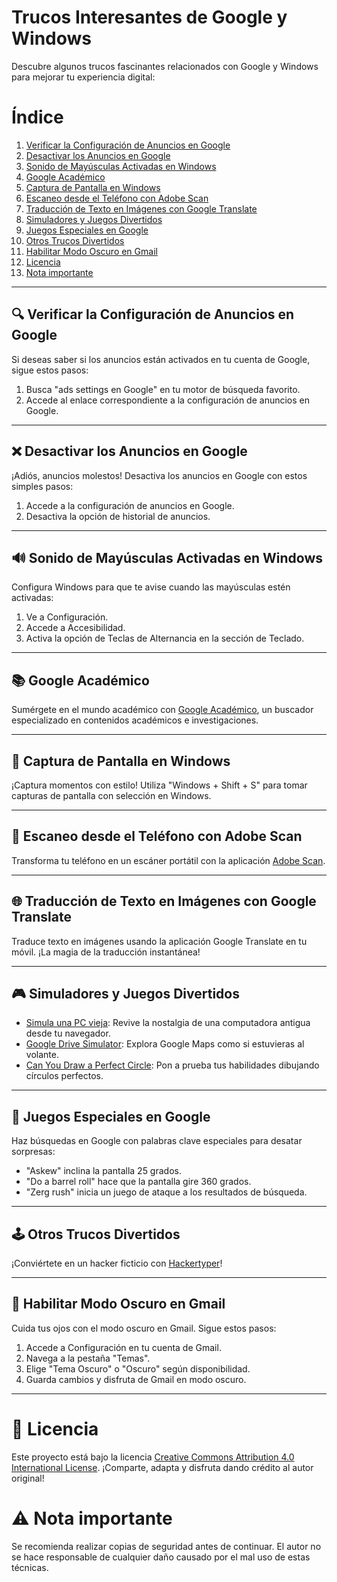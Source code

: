
# Trucos Interesantes de Google y Windows

Descubre algunos trucos fascinantes relacionados con Google y Windows para mejorar tu experiencia digital:

# Índice

1. [Verificar la Configuración de Anuncios en Google](#-verificar-la-configuración-de-anuncios-en-google)
2. [Desactivar los Anuncios en Google](#-desactivar-los-anuncios-en-google)
3. [Sonido de Mayúsculas Activadas en Windows](#-sonido-de-mayúsculas-activadas-en-windows)
4. [Google Académico](#-google-académico)
5. [Captura de Pantalla en Windows](#-captura-de-pantalla-en-windows)
6. [Escaneo desde el Teléfono con Adobe Scan](#-escaneo-desde-el-teléfono-con-adobe-scan)
7. [Traducción de Texto en Imágenes con Google Translate](#-traducción-de-texto-en-imágenes-con-google-translate)
8. [Simuladores y Juegos Divertidos](#-simuladores-y-juegos-divertidos)
9. [Juegos Especiales en Google](#-juegos-especiales-en-google)
10. [Otros Trucos Divertidos](#-otros-trucos-divertidos)
11. [Habilitar Modo Oscuro en Gmail](#-habilitar-modo-oscuro-en-gmail)
12. [Licencia](#licencia)
13. [Nota importante](#%EF%B8%8F-nota-importante)

---

## 🔍 Verificar la Configuración de Anuncios en Google

Si deseas saber si los anuncios están activados en tu cuenta de Google, sigue estos pasos:

1. Busca "ads settings en Google" en tu motor de búsqueda favorito.
2. Accede al enlace correspondiente a la configuración de anuncios en Google.

---

## ❌ Desactivar los Anuncios en Google

¡Adiós, anuncios molestos! Desactiva los anuncios en Google con estos simples pasos:

1. Accede a la configuración de anuncios en Google.
2. Desactiva la opción de historial de anuncios.

---

## 🔊 Sonido de Mayúsculas Activadas en Windows

Configura Windows para que te avise cuando las mayúsculas estén activadas:

1. Ve a Configuración.
2. Accede a Accesibilidad.
3. Activa la opción de Teclas de Alternancia en la sección de Teclado.

---

## 📚 Google Académico

Sumérgete en el mundo académico con [Google Académico](https://scholar.google.es/schhp?hl=es), un buscador especializado en contenidos académicos e investigaciones.

---

## 📸 Captura de Pantalla en Windows

¡Captura momentos con estilo! Utiliza "Windows + Shift + S" para tomar capturas de pantalla con selección en Windows.

---

## 📄 Escaneo desde el Teléfono con Adobe Scan

Transforma tu teléfono en un escáner portátil con la aplicación [Adobe Scan](https://acrobat.adobe.com/us/en/mobile/scanner-app.html).

---

## 🌐 Traducción de Texto en Imágenes con Google Translate

Traduce texto en imágenes usando la aplicación Google Translate en tu móvil. ¡La magia de la traducción instantánea!

---

## 🎮 Simuladores y Juegos Divertidos

- [Simula una PC vieja](https://emupedia.net/beta/emuos/): Revive la nostalgia de una computadora antigua desde tu navegador.
- [Google Drive Simulator](https://framesynthesis.com/drivingsimulator/maps/): Explora Google Maps como si estuvieras al volante.
- [Can You Draw a Perfect Circle](https://neal.fun/perfect-circle/): Pon a prueba tus habilidades dibujando círculos perfectos.
  
---

## 🎲 Juegos Especiales en Google

Haz búsquedas en Google con palabras clave especiales para desatar sorpresas:

- "Askew" inclina la pantalla 25 grados.
- "Do a barrel roll" hace que la pantalla gire 360 grados.
- "Zerg rush" inicia un juego de ataque a los resultados de búsqueda.

---

## 🕹️ Otros Trucos Divertidos

¡Conviértete en un hacker ficticio con [Hackertyper](https://hackertyper.net/)!

---

## 🌙 Habilitar Modo Oscuro en Gmail

Cuida tus ojos con el modo oscuro en Gmail. Sigue estos pasos:

1. Accede a Configuración en tu cuenta de Gmail.
2. Navega a la pestaña "Temas".
3. Elige "Tema Oscuro" o "Oscuro" según disponibilidad.
4. Guarda cambios y disfruta de Gmail en modo oscuro.

---

# 🌟 Licencia

Este proyecto está bajo la licencia [Creative Commons Attribution 4.0 International License](https://creativecommons.org/licenses/by/4.0/). ¡Comparte, adapta y disfruta dando crédito al autor original!

# ⚠️ Nota importante

Se recomienda realizar copias de seguridad antes de continuar. El autor no se hace responsable de cualquier daño causado por el mal uso de estas técnicas.

